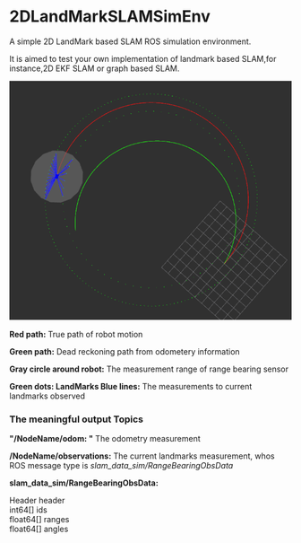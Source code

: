 # 2DLandMarkSLAMSimEnv
A simple 2D LandMark based SLAM ROS simulation environment. 

It is aimed to test your own implementation of landmark based SLAM,for instance,2D EKF SLAM or graph based SLAM.

![img](https://github.com/DaojunZhu/2DLandMarkSLAMSimEnv/blob/master/slam_data_sim/sim.png)

**Red path:**  True path of robot motion

**Green path:**  Dead reckoning path from odometery information

**Gray circle around robot:** The measurement range of range bearing sensor

**Green dots: LandMarks Blue lines:** The measurements to current landmarks observed

### The meaningful output Topics

**"/NodeName/odom: "** The odometry measurement


**/NodeName/observations:** The current landmarks measurement, whos ROS message type is *slam_data_sim/RangeBearingObsData*


**slam_data_sim/RangeBearingObsData:**

  Header header <br/>
  int64[] ids <br/>
  float64[] ranges <br/>
  float64[] angles <br/>


